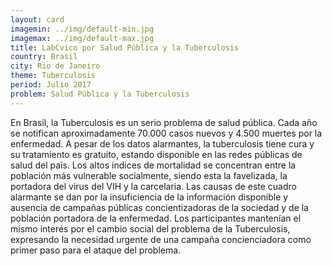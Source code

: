 ```yaml
---
layout: card
imagemin: ../img/default-min.jpg
imagemax: ../img/default-max.jpg
title: LabCvico por Salud Pública y la Tuberculosis
country: Brasil
city: Rio de Janeiro
theme: Tuberculosis
period: Julio 2017
problem: Salud Pública y la Tuberculosis
---
```


En Brasil, la Tuberculosis es un serio problema de salud pública. Cada año se notifican aproximadamente 70.000 casos nuevos y 4.500 muertes por la enfermedad. A pesar de los datos alarmantes, la tuberculosis tiene cura y su tratamiento es gratuito, estando disponible en las redes públicas de salud del país. Los altos índices de mortalidad se concentran entre la población más vulnerable socialmente, siendo esta la favelizada, la portadora del virus del VIH y la carcelaria. Las causas de este cuadro alarmante se dan por la insuficiencia de la información disponible y ausencia de campañas públicas concientizadoras de la sociedad y de la población portadora de la enfermedad. Los participantes mantenían el mismo interés por el cambio social del problema de la Tuberculosis, expresando la necesidad urgente de una campaña concienciadora como primer paso para el ataque del problema.
